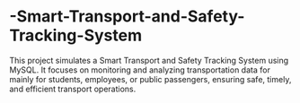 # -Smart-Transport-and-Safety-Tracking-System
This project simulates a Smart Transport and Safety Tracking System using MySQL. It focuses on monitoring and analyzing transportation data for mainly for students, employees, or public passengers, ensuring safe, timely, and efficient  transport operations.
